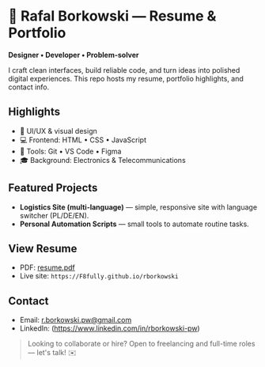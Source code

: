 # 🚀 Rafal Borkowski — Resume & Portfolio

**Designer • Developer • Problem-solver**

I craft clean interfaces, build reliable code, and turn ideas into polished digital experiences. This repo hosts my resume, portfolio highlights, and contact info.

## Highlights
- 🎨 UI/UX & visual design
- 💻 Frontend: HTML • CSS • JavaScript
- 🔧 Tools: Git • VS Code • Figma
- 🎓 Background: Electronics & Telecommunications

## Featured Projects
- **Logistics Site (multi-language)** — simple, responsive site with language switcher (PL/DE/EN).  
- **Personal Automation Scripts** — small tools to automate routine tasks.

## View Resume
- PDF: [resume.pdf](./resume.pdf)  
- Live site: `https://F8fully.github.io/rborkowski`

## Contact
- Email: r.borkowski.pw@gmail.com  
- LinkedIn: (https://www.linkedin.com/in/rborkowski-pw)

> Looking to collaborate or hire? Open to freelancing and full-time roles — let's talk! ✉️
